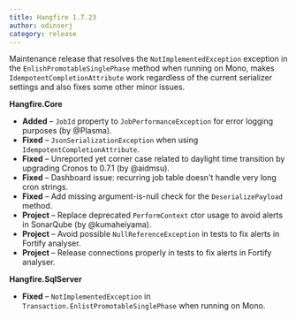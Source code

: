 ```yaml
---
title: Hangfire 1.7.23
author: odinserj
category: release
---
```


Maintenance release that resolves the `NotImplementedException` exception in the `EnlishPromotableSinglePhase` method when running on Mono, makes `IdempotentCompletionAttribute` work regardless of the current serializer settings and also fixes some other minor issues.

**Hangfire.Core**

* **Added** – `JobId` property to `JobPerformanceException` for error logging purposes (by @Plasma).
* **Fixed** – `JsonSerializationException` when using `IdempotentCompletionAttribute`.
* **Fixed** – Unreported yet corner case related to daylight time transition by upgrading Cronos to 0.7.1 (by @aidmsu).
* **Fixed** – Dashboard issue: recurring job table doesn't handle very long cron strings.
* **Fixed** – Add missing argument-is-null check for the `DeserializePayload` method.
* **Project** – Replace deprecated `PerformContext` ctor usage to avoid alerts in SonarQube (by @kumaheiyama).
* **Project** – Avoid possible `NullReferenceException` in tests to fix alerts in Fortify analyser.
* **Project** – Release connections properly in tests to fix alerts in Fortify analyser.

**Hangfire.SqlServer**

* **Fixed** – `NotImplementedException` in `Transaction.EnlistPromotableSinglePhase` when running on Mono.
